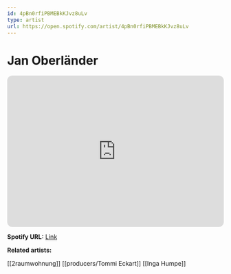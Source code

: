 ```yaml
---
id: 4pBn0rfiPBMEBkKJvz8uLv
type: artist
url: https://open.spotify.com/artist/4pBn0rfiPBMEBkKJvz8uLv
---
```

# Jan Oberländer

<iframe style="border-radius:12px" src="https://open.spotify.com/embed/artist/4pBn0rfiPBMEBkKJvz8uLv" width="100%" height="352" frameBorder="0" allowfullscreen="" allow="autoplay; clipboard-write; encrypted-media; fullscreen; picture-in-picture" loading="lazy"></iframe>

**Spotify URL:** [Link](https://open.spotify.com/artist/4pBn0rfiPBMEBkKJvz8uLv)

**Related artists:**

[[2raumwohnung]]
[[producers/Tommi Eckart]]
[[Inga Humpe]]
